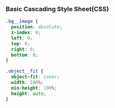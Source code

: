 ### Basic Cascading Style Sheet(CSS)
```css
.bg__image {
  position: absolute;
  z-index: 0;
  left: 0;
  top: 0;
  right: 0;
  bottom: 0;
}

.object__fit {
  object-fit: cover; 
  width: 100%;
  min-height: 100%;
  height: auto;
}
```
